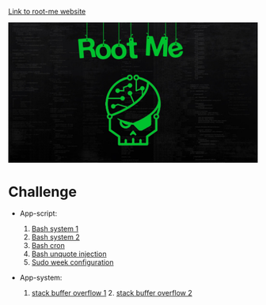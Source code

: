 [Link to root-me website](root-me.org)

![image](root-me.jpg)

# Challenge

- App-script:
	1. [Bash system 1](link)
	2. [Bash system 2](link)
	3. [Bash cron](link)
	4. [Bash unquote injection](link)
	5. [Sudo week configuration](link)

- App-system:
	1. [stack buffer overflow 1](link)
        2. [stack buffer overflow 2](link)



